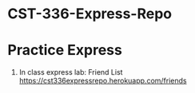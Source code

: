 # CST-336-Express-Repo

# Practice Express
1. In class express lab: Friend List    
https://cst336expressrepo.herokuapp.com/friends   